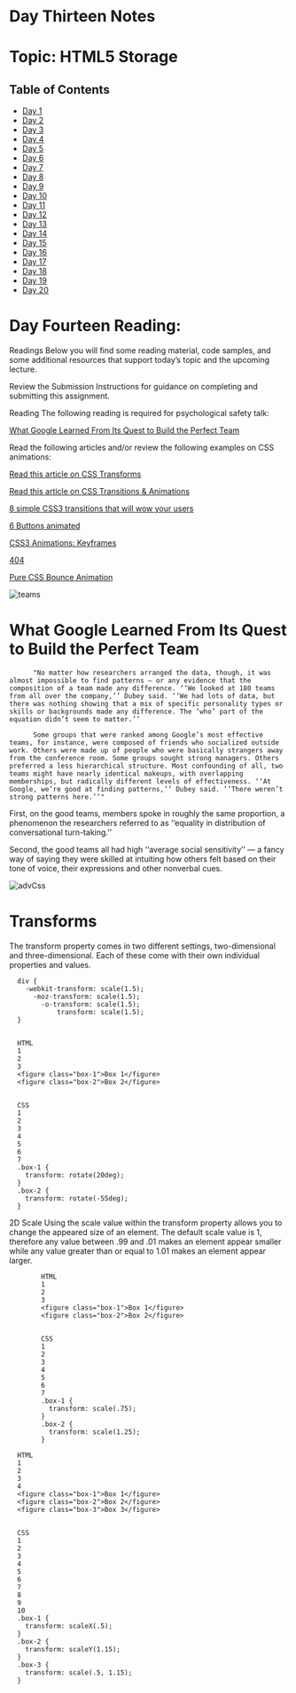 # Day Thirteen Notes

# Topic: HTML5 Storage


## Table of Contents

- [Day 1](class-01.md)
- [Day 2](class-02.md)
- [Day 3](class-03.md)
- [Day 4](class-04.md)
- [Day 5](class-05.md)
- [Day 6](class-06.md)
- [Day 7](class-07.md)
- [Day 8](class-08.md)
- [Day 9](class-09.md)
- [Day 10](class-10.md)
- [Day 11](class-11.md)
- [Day 12](class-12.md)
- [Day 13](class-13.md)
- [Day 14](class-14.md)
- [Day 15](class-15.md)
- [Day 16](class-16.md)
- [Day 17](class-17.md)
- [Day 18](class-18.md)
- [Day 19](class-19.md)
- [Day 20](class-20.md)







# Day Fourteen Reading:

Readings
Below you will find some reading material, code samples, and some additional resources that support today’s topic and the upcoming lecture.

Review the Submission Instructions for guidance on completing and submitting this assignment.

Reading
The following reading is required for psychological safety talk:

[What Google Learned From Its Quest to Build the Perfect Team](https://www.google.com/amp/mobile.nytimes.com/2016/02/28/magazine/what-google-learned-from-its-quest-to-build-the-perfect-team.amp.html)

Read the following articles and/or review the following examples on CSS animations:

[Read this article on CSS Transforms](http://learn.shayhowe.com/advanced-html-css/css-transforms/)

[Read this article on CSS Transitions & Animations](http://learn.shayhowe.com/advanced-html-css/transitions-animations/)

[8 simple CSS3 transitions that will wow your users](http://www.webdesignerdepot.com/2014/05/8-simple-css3-transitions-that-will-wow-your-users)

[6 Buttons animated](http://codepen.io/retyui/pen/ByoaXV)

[CSS3 Animations: Keyframes](http://codepen.io/akshaychauhan/pen/oAfae)

[404](http://codepen.io/kieranfivestars/pen/MYdQxX)

[Pure CSS Bounce Animation](http://codepen.io/dp_lewis/pen/gCfBv)



![teams](https://external-content.duckduckgo.com/iu/?u=https%3A%2F%2Ftse2.mm.bing.net%2Fth%3Fid%3DOIP.qhr0XlDToyinEBD8-igU_AHaE8%26pid%3DApi&f=1)


# What Google Learned From Its Quest to Build the Perfect Team

          "No matter how researchers arranged the data, though, it was almost impossible to find patterns — or any evidence that the composition of a team made any difference. ‘‘We looked at 180 teams from all over the company,’’ Dubey said. ‘‘We had lots of data, but there was nothing showing that a mix of specific personality types or skills or backgrounds made any difference. The ‘who’ part of the equation didn’t seem to matter.’’

          Some groups that were ranked among Google’s most effective teams, for instance, were composed of friends who socialized outside work. Others were made up of people who were basically strangers away from the conference room. Some groups sought strong managers. Others preferred a less hierarchical structure. Most confounding of all, two teams might have nearly identical makeups, with overlapping memberships, but radically different levels of effectiveness. ‘‘At Google, we’re good at finding patterns,’’ Dubey said. ‘‘There weren’t strong patterns here.’’"

First, on the good teams, members spoke in roughly the same proportion, a phenomenon the researchers referred to as ‘‘equality in distribution of conversational turn-taking.’’

Second, the good teams all had high ‘‘average social sensitivity’’ — a fancy way of saying they were skilled at intuiting how others felt based on their tone of voice, their expressions and other nonverbal cues.



![advCss](https://external-content.duckduckgo.com/iu/?u=https%3A%2F%2Fi.ytimg.com%2Fvi%2FnwmlSPaz4d4%2Fmaxresdefault.jpg&f=1&nofb=1)


# Transforms

The transform property comes in two different settings, two-dimensional and three-dimensional. Each of these come with their own individual properties and values.

      div {
        -webkit-transform: scale(1.5);
          -moz-transform: scale(1.5);
            -o-transform: scale(1.5);
                transform: scale(1.5);
      }


      HTML
      1
      2
      3
      <figure class="box-1">Box 1</figure>
      <figure class="box-2">Box 2</figure>

                    
      CSS
      1
      2
      3
      4
      5
      6
      7
      .box-1 {
        transform: rotate(20deg);
      }
      .box-2 {
        transform: rotate(-55deg);
      }

2D Scale
Using the scale value within the transform property allows you to change the appeared size of an element. The default scale value is 1, therefore any value between .99 and .01 makes an element appear smaller while any value greater than or equal to 1.01 makes an element appear larger.

            HTML
            1
            2
            3
            <figure class="box-1">Box 1</figure>
            <figure class="box-2">Box 2</figure>

                          
            CSS
            1
            2
            3
            4
            5
            6
            7
            .box-1 {
              transform: scale(.75);
            }
            .box-2 {
              transform: scale(1.25);
            }

      HTML
      1
      2
      3
      4
      <figure class="box-1">Box 1</figure>
      <figure class="box-2">Box 2</figure>
      <figure class="box-3">Box 3</figure>

                    
      CSS
      1
      2
      3
      4
      5
      6
      7
      8
      9
      10
      .box-1 {
        transform: scaleX(.5);
      }
      .box-2 {
        transform: scaleY(1.15);
      }
      .box-3 {
        transform: scale(.5, 1.15);
      }
